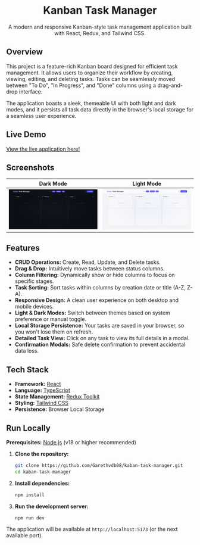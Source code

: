 <h1 align="center">Kanban Task Manager</h1>

<p align="center">
  A modern and responsive Kanban-style task management application built with React, Redux, and Tailwind CSS.
</p>

## Overview

This project is a feature-rich Kanban board designed for efficient task management. It allows users to organize their workflow by creating, viewing, editing, and deleting tasks. Tasks can be seamlessly moved between "To Do", "In Progress", and "Done" columns using a drag-and-drop interface.

The application boasts a sleek, themeable UI with both light and dark modes, and it persists all task data directly in the browser's local storage for a seamless user experience.

## Live Demo

[View the live application here!](https://kaban-task-manager-two.vercel.app/)

## Screenshots

|                       Dark Mode                       |                       Light Mode                        |
| :---------------------------------------------------: | :-----------------------------------------------------: |
| ![Dark Mode Screenshot](./assets/kaban-dark-mode.png) | ![Light Mode Screenshot](./assets/kaban-light-mode.png) |

## Features

- **CRUD Operations:** Create, Read, Update, and Delete tasks.
- **Drag & Drop:** Intuitively move tasks between status columns.
- **Column Filtering:** Dynamically show or hide columns to focus on specific stages.
- **Task Sorting:** Sort tasks within columns by creation date or title (A-Z, Z-A).
- **Responsive Design:** A clean user experience on both desktop and mobile devices.
- **Light & Dark Modes:** Switch between themes based on system preference or manual toggle.
- **Local Storage Persistence:** Your tasks are saved in your browser, so you won't lose them on refresh.
- **Detailed Task View:** Click on any task to view its full details in a modal.
- **Confirmation Modals:** Safe delete confirmation to prevent accidental data loss.

## Tech Stack

- **Framework:** [React](https://react.dev/)
- **Language:** [TypeScript](https://www.typescriptlang.org/)
- **State Management:** [Redux Toolkit](https://redux-toolkit.js.org/)
- **Styling:** [Tailwind CSS](https://tailwindcss.com/)
- **Persistence:** Browser Local Storage

## Run Locally

**Prerequisites:** [Node.js](https://nodejs.org/) (v18 or higher recommended)

1.  **Clone the repository:**

    ```bash
    git clone https://github.com/Garethvdb08/kaban-task-manager.git
    cd kaban-task-manager
    ```

2.  **Install dependencies:**

    ```bash
    npm install
    ```

3.  **Run the development server:**
    ```bash
    npm run dev
    ```

The application will be available at `http://localhost:5173` (or the next available port).
